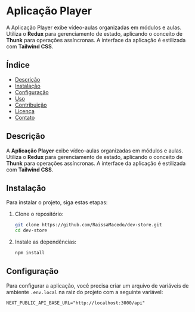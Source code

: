 # Aplicação Player

A Aplicação Player exibe vídeo-aulas organizadas em módulos e aulas. Utiliza o **Redux** para gerenciamento de estado, aplicando o conceito de **Thunk** para operações assíncronas. A interface da aplicação é estilizada com **Tailwind CSS**.

## Índice

- [Descrição](#descrição)
- [Instalação](#instalação)
- [Configuração](#configuração)
- [Uso](#uso)
- [Contribuição](#contribuição)
- [Licença](#licença)
- [Contato](#contato)

## Descrição

A **Aplicação Player** exibe vídeo-aulas organizadas em módulos e aulas. Utiliza o **Redux** para gerenciamento de estado, aplicando o conceito de **Thunk** para operações assíncronas. A interface da aplicação é estilizada com **Tailwind CSS**.

## Instalação

Para instalar o projeto, siga estas etapas:

1. Clone o repositório:
    ```bash
    git clone https://github.com/RaissaMacedo/dev-store.git
    cd dev-store
    ```
2. Instale as dependências:
    ```bash
    npm install
    ```

## Configuração

Para configurar a aplicação, você precisa criar um arquivo de variáveis de ambiente `.env.local` na raiz do projeto com a seguinte variável:

```env
NEXT_PUBLIC_API_BASE_URL="http://localhost:3000/api"

